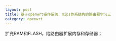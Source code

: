 ```yaml
---
layout: post
title: 基于openwrt操作系统，mips体系结构的路由器学习三
category: openwrt
---
```


扩充RAM和FLASH，给路由器扩展内存和存储器；


